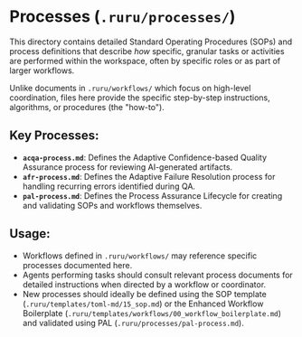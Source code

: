 # Processes (`.ruru/processes/`)

This directory contains detailed Standard Operating Procedures (SOPs) and process definitions that describe *how* specific, granular tasks or activities are performed within the workspace, often by specific roles or as part of larger workflows.

Unlike documents in `.ruru/workflows/` which focus on high-level coordination, files here provide the specific step-by-step instructions, algorithms, or procedures (the "how-to").

## Key Processes:

*   **`acqa-process.md`**: Defines the Adaptive Confidence-based Quality Assurance process for reviewing AI-generated artifacts.
*   **`afr-process.md`**: Defines the Adaptive Failure Resolution process for handling recurring errors identified during QA.
*   **`pal-process.md`**: Defines the Process Assurance Lifecycle for creating and validating SOPs and workflows themselves.

## Usage:

*   Workflows defined in `.ruru/workflows/` may reference specific processes documented here.
*   Agents performing tasks should consult relevant process documents for detailed instructions when directed by a workflow or coordinator.
*   New processes should ideally be defined using the SOP template (`.ruru/templates/toml-md/15_sop.md`) or the Enhanced Workflow Boilerplate (`.ruru/templates/workflows/00_workflow_boilerplate.md`) and validated using PAL (`.ruru/processes/pal-process.md`).
